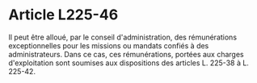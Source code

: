 # Article L225-46

Il peut être alloué, par le conseil d'administration, des rémunérations exceptionnelles pour les missions ou mandats confiés à des administrateurs. Dans ce cas, ces rémunérations, portées aux charges d'exploitation sont soumises aux dispositions des articles L. 225-38 à L. 225-42.